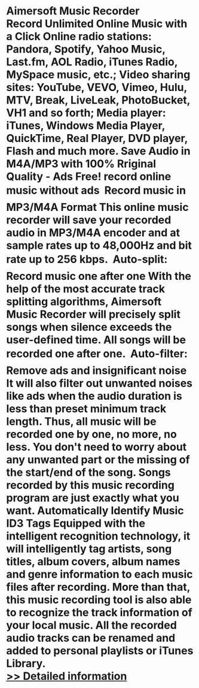 # Aimersoft Music Recorder<br />Record Unlimited Online Music with a Click Online radio stations: Pandora, Spotify, Yahoo Music, Last.fm, AOL Radio, iTunes Radio, MySpace music, etc.; Video sharing sites: YouTube, VEVO, Vimeo, Hulu, MTV, Break, LiveLeak, PhotoBucket, VH1 and so forth; Media player: iTunes, Windows Media Player, QuickTime, Real Player, DVD player, Flash and much more. Save Audio in M4A/MP3 with 100% Rriginal Quality - Ads Free! record online music without ads  Record music in MP3/M4A Format This online music recorder will save your recorded audio in MP3/M4A encoder and at sample rates up to 48,000Hz and bit rate up to 256 kbps.  Auto-split: Record music one after one With the help of the most accurate track splitting algorithms, Aimersoft Music Recorder will precisely split songs when silence exceeds the user-defined time. All songs will be recorded one after one.  Auto-filter: Remove ads and insignificant noise It will also filter out unwanted noises like ads when the audio duration is less than preset minimum track length. Thus, all music will be recorded one by one, no more, no less. You don't need to worry about any unwanted part or the missing of the start/end of the song. Songs recorded by this music recording program are just exactly what you want. Automatically Identify Music ID3 Tags Equipped with the intelligent recognition technology, it will intelligently tag artists, song titles, album covers, album names and genre information to each music files after recording. More than that, this music recording tool is also able to recognize the track information of your local music. All the recorded audio tracks can be renamed and added to personal playlists or iTunes Library.<br />[>> Detailed information](https://secure.shareit.com/shareit/product.html?productid=300948006&affiliateid=200057808)